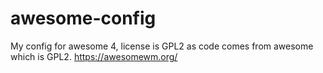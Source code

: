 # awesome-config
My config for awesome 4, license is GPL2 as code comes from awesome which is GPL2. https://awesomewm.org/
